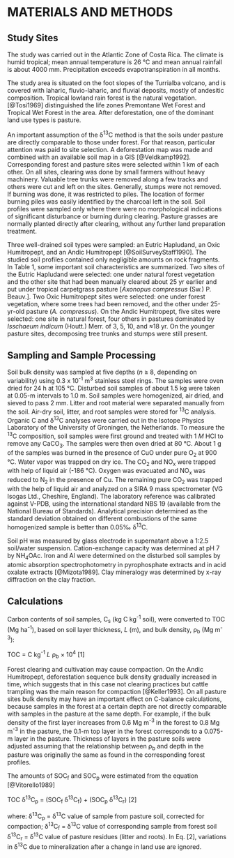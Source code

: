 # MATERIALS AND METHODS

## Study Sites

The study was carried out in the Atlantic Zone of Costa Rica.
The climate is humid tropical; mean annual temperature is 26 °C and mean annual rainfall is about 4000 mm.
Precipitation exceeds evapotranspiration in all months.

The study area is situated on the foot slopes of the Turrialba volcano, and is covered with laharic, fluvio-laharic, and fluvial deposits, mostly of andesitic composition.
Tropical lowland rain forest is the natural vegetation.
[@Tosi1969] distinguished the life zones Premontane Wet Forest and Tropical Wet Forest in the area.
After deforestation, one of the dominant land use types is pasture.

An important assumption of the δ<sup>13</sup>C method is that the soils under pasture are directly comparable to those under forest.
For that reason, particular attention was paid to site selection.
A deforestation map was made and combined with an available soil map in a GIS [@Veldkamp1992].
Corresponding forest and pasture sites were selected within 1 km of each other.
On all sites, clearing was done by small farmers without heavy machinery.
Valuable tree trunks were removed along a few tracks and others were cut and left on the sites.
Generally, stumps were not removed.
If burning was done, it was restricted to piles.
The location of former burning piles was easily identified by the charcoal left in the soil.
Soil profiles were sampled only where there were no morphological indications of significant disturbance or burning during clearing.
Pasture grasses are normally planted directly after clearing, without any further land preparation treatment.

Three well-drained soil types were sampled: an Eutric Hapludand, an Oxic Humitropept, and an Andic Humitropept [@SoilSurveyStaff1990].
The studied soil profiles contained only negligible amounts on rock fragments.
In Table 1, some important soil characteristics are summarized.
Two sites of the Eutric Hapludand were selected: one under natural forest vegetation and the other site that had been manually cleared about 25 yr earlier and put under tropical carpetgrass pasture [*Axonopus compressus* (Sw.) P. Beauv.].
Two Oxic Humitropept sites were selected: one under forest vegetation, where some trees had been removed, and the other under 25-yr-old pasture (*A. compressus*).
On the Andic Humitropept, five sites were selected: one site in natural forest, four others in pastures dominated by *Isschaeum indicum* (Houtt.) Merr. of 3, 5, 10, and ≈18 yr.
On the younger pasture sites, decomposing tree trunks and stumps were still present.

## Sampling and Sample Processing

Soil bulk density was sampled at five depths (*n* ≥ 8, depending on variability) using 0.3 x 10<sup>-1</sup> m<sup>3</sup> stainless steel rings.
The samples were oven dried for 24 h at 105 °C.
Disturbed soil samples of about 1.5 kg were taken at 0.05-m intervals to 1.0 m.
Soil samples were homogenized, air dried, and sieved to pass 2 mm.
Litter and root material were separated manually from the soil.
Air-dry soil, litter, and root samples were stored for <sup>13</sup>C analysis.
Organic C and δ<sup>13</sup>C analyses were carried out in the Isotope Physics Laboratory of the University of Groningen, the Netherlands.
To measure the <sup>13</sup>C composition, soil samples were first ground and treated with 1 *M* HCl to remove any CaCO<sub>3</sub>.
The samples were then oven dried at 80 °C.
About 1 g of the samples was burned in the presence of CuO under pure O<sub>2</sub> at 900 °C.
Water vapor was trapped on dry ice.
The CO<sub>2</sub> and NO<sub>x</sub> were trapped with help of liquid air (-186 °C).
Oxygen was evacuated and NO<sub>x</sub> was reduced to N<sub>2</sub> in the presence of Cu.
The remaining pure CO<sub>2</sub> was trapped with the help of liquid air and analyzed on a SIRA 9 mass spectrometer (VG Isogas Ltd., Cheshire, England).
The laboratory reference was calibrated against V-PDB, using the international standard NBS 19 (available from the National Bureau of Standards).
Analytical precision determined as the standard deviation obtained on different combustions of the same homogenized sample is better than 0.05‰ δ<sup>13</sup>C.

Soil pH was measured by glass electrode in supernatant above a 1:2.5 soil/water suspension.
Cation-exchange capacity was determined at pH 7 by NH<sub>4</sub>OAc.
Iron and Al were determined on the disturbed soil samples by atomic absorption spectrophotometry in pyrophosphate extracts and in acid oxalate extracts [@Mizota1989].
Clay mineralogy was determined by x-ray diffraction on the clay fraction.

## Calculations

Carbon contents of soil samples, C<sub>s</sub> (kg C kg<sup>-1</sup> soil), were converted to TOC (Mg ha<sup>-1</sup>), based on soil layer thickness, *L* (m), and bulk density, ρ<sub>b</sub> (Mg m<sup>-3</sup>):

TOC = C kg<sup>-1</sup> *L* ρ<sub>b</sub> × 10<sup>4</sup>     [1]

Forest clearing and cultivation may cause compaction.
On the Andic Humitropept, deforestation sequence bulk density gradually increased in time, which suggests that in this case not clearing practices but cattle trampling was the main reason for compaction [@Keller1993].
On all pasture sites bulk density may have an important effect on C-balance calculations, because samples in the forest at a certain depth are not directly comparable with samples in the pasture at the same depth.
For example, if the bulk density of the first layer increases from 0.6 Mg m<sup>-3</sup> in the forest to 0.8 Mg m<sup>-3</sup> in the pasture, the 0.1-m top layer in the forest corresponds to a 0.075-m layer in the pasture.
Thickness of layers in the pasture soils were adjusted assuming that the relationship between ρ<sub>b</sub> and depth in the pasture was originally the same as found in the corresponding forest profiles.

The amounts of SOC<sub>f</sub> and SOC<sub>p</sub> were estimated from the equation [@Vitorello1989]

TOC δ<sup>13</sup>C<sub>p</sub> = (SOC<sub>f</sub> δ<sup>13</sup>C<sub>f</sub>) + (SOC<sub>p</sub> δ<sup>13</sup>C<sub>r</sub>)  [2]

where:
δ<sup>13</sup>C<sub>p</sub> = δ<sup>13</sup>C value of sample from pasture soil, corrected for compaction;
δ<sup>13</sup>C<sub>f</sub> = δ<sup>13</sup>C value of corresponding sample from forest soil
δ<sup>13</sup>C<sub>r</sub> = δ<sup>13</sup>C value of pasture residues (litter and roots).
In Eq. [2], variations in δ<sup>13</sup>C due to mineralization after a change in land use are ignored.